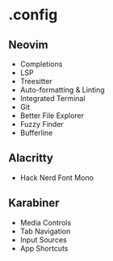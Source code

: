 # .config

## Neovim
- Completions
- LSP
- Treesitter
- Auto-formatting & Linting
- Integrated Terminal
- Git
- Better File Explorer
- Fuzzy Finder
- Bufferline

## Alacritty
- Hack Nerd Font Mono

## Karabiner
- Media Controls
- Tab Navigation
- Input Sources
- App Shortcuts

